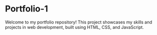 # Portfolio-1
Welcome to my portfolio repository! This project showcases my skills and projects in web development, built using HTML, CSS, and JavaScript.
